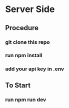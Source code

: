
# Server Side

## Procedure
### git clone this repo
### run npm install
### add your api key in .env

## To Start
### run npm run dev

